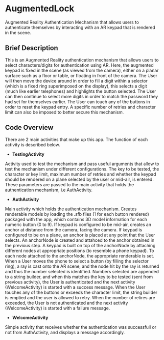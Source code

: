 # AugmentedLock

Augmented Reality Authentication Mechanism that allows users to authenticate themselves by interacting with an AR keypad that is rendered in the scene.

## Brief Description
This is an Augmented Reality authentication mechanism that allows users to select characters/digits for authentication using AR. Here, the augmented keypad is fixed in the scene (as viewed from the camera), either on a planar surface such as a floor or table, or floating in front of the camera. The User will then move the device around in order to fill a digit within a selector (which is a fixed ring superimposed on the display), this selects a digit (much like earlier telephones) and highlights the button selected. The User can then continue to select more digits in order to match the password they had set for themselves earlier. The User can touch any of the buttons in order to reset the keypad entry. A specific number of retries and character limit can also be imposed to better secure this mechanism.

## Code Overview

There are 2 main activities that make up this app. The function of each activity is described below.

* **TestingActivity**

Activity used to test the mechanism and pass useful arguments that allow to test the mechanism under different configurations. The key to be tested, the character or key limit, maximum number of retries and whether the keypad should be rendered on a plane selected by the user or mid-air, is entered. These parameters are passed to the main activity that holds the authentication mechanism, i.e AuthActivity.

* **AuthActivity**

Main activity which holds the authentication mechanism. Creates renderable models by loading the .sfb files (1 for each button rendered) packaged with the app, which contains 3D model information for each numeric button (0 to 9). If keypad is configured to be mid-air, creates an anchor at distance from the camera, facing the camera. If keypad is configured to be on a plane, an anchor is placed at any point that the User selects. An anchorNode is created and attahced to the anchor obtained in the previous step. A keypad is built on top of the anchorNode by attaching different nodes at appropriate positions (to resemble a phone keypad). To each node attached to the anchorNode, the appropriate renderable is set. When a User moves the phone to select a button (by filling the selector ring), a ray is cast onto the AR scene, and the node hit by the ray is returned and thus the number selected is identified. Numbers selected are appended to a string builder, and when this matches the key to be tested (sent from previous activity), the User is authenticated and the next activity (WelcomeActivity) is started with a success message. When the User touches any of the buttons or exceeds the character limit, the string builder is emptied and the user is allowed to retry. When the number of retires are exceeded, the User is not authenticated and the next activity (WelcomeActivity) is started with a failure message.

* **WelcomeActivity**

Simple activity that receives whether the authentication was successfull or not from AuthActivity, and displays a message accordingly.
